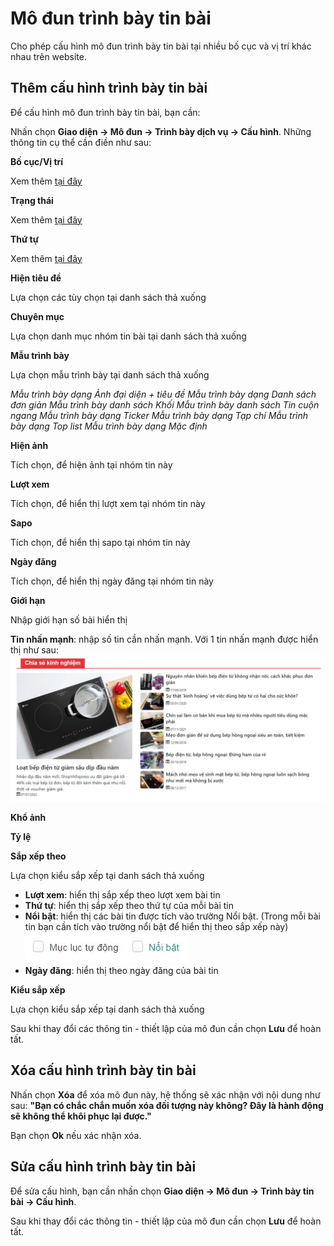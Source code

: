 
# Mô đun trình bày tin bài

Cho phép cấu hình mô đun trình bày tin bài tại nhiều bố cục và vị trí khác nhau trên website.

## Thêm cấu hình trình bày tin bài

Để cấu hình mô đun trình bày tin bài, bạn cần:

Nhấn chọn **Giao diện -> Mô đun -> Trình bày dịch vụ -> Cấu hình**. Những thông tin cụ thể cần điền như sau:

**Bố cục/Vị trí**

Xem thêm [tại đây](https://pisale.osd.vn/docs/common/logic#b%E1%BB%91-c%E1%BB%A5c-v%C3%A0-v%E1%BB%8B-tr%C3%AD)

**Trạng thái**

Xem thêm [tại đây](https://pisale.osd.vn/docs/common/logic#tr%E1%BA%A1ng-th%C3%A1i)

**Thứ tự**

Xem thêm [tại đây](https://pisale.osd.vn/docs/common/logic#th%E1%BB%A9-t%E1%BB%B1-s%E1%BA%AFp-x%E1%BA%BFp-l%C3%A0-s%E1%BB%91-ch%E1%BB%89-%C4%91%E1%BB%8Bnh)

**Hiện tiêu đề**

Lựa chọn các tùy chọn tại danh sách thả xuống

**Chuyên mục**

Lựa chọn danh mục nhóm tin bài tại danh sách thả xuống

**Mẫu trình bày**

Lựa chọn mẫu trình bày tại danh sách thả xuống

_Mẫu trình bày dạng Ảnh đại diện + tiêu đề_
_Mẫu trình bày dạng Danh sách đơn giản_
_Mẫu trình bày danh sách Khối_
_Mẫu trình bày danh sách Tin cuộn ngang_
_Mẫu trình bày dạng Ticker_
_Mẫu trình bày dạng Tạp chí_
_Mẫu trình bày dạng Top list_
_Mẫu trình bày dạng Mặc định_

**Hiện ảnh**

Tích chọn, để hiện ảnh tại nhóm tin này

**Lượt xem**

Tích chọn, để hiển thị lượt xem tại nhóm tin này

**Sapo**

Tích chọn, để hiển thị sapo tại nhóm tin này

**Ngày đăng**

Tích chọn, để hiển thị ngày đăng tại nhóm tin này

**Giới hạn**

Nhập giới hạn số bài hiển thị

**Tin nhấn mạnh**: nhập số tin cần nhấn mạnh. Với 1 tin nhấn mạnh được hiển thị như sau:
![trinh-bay-tin-bai-1.jpg (71 KB)](img/trinh-bay-tin-bai-1.jpg)

**Khổ ảnh**

**Tỷ lệ**

**Sắp xếp theo**

Lựa chọn kiểu sắp xếp tại danh sách thả xuống

- **Lượt xem**: hiển thị sắp xếp theo lượt xem bài tin
- **Thứ tự**: hiển thị sắp xếp theo thứ tự của mỗi bài tin
- **Nổi bật**: hiển thị các bài tin được tích vào trường Nổi bật. (Trong mỗi bài tin bạn cần tích vào trường nổi bật để hiển thị theo sắp xếp này)
![trinh-bay-tin-bai.jpg (71 KB)](img/trinh-bay-tin-bai.jpg)
- **Ngày đăng**: hiển thị theo ngày đăng của bài tin

**Kiểu sắp xếp**

Lựa chọn kiểu sắp xếp tại danh sách thả xuống

Sau khi thay đổi các thông tin - thiết lập của mô đun cần chọn **Lưu** để hoàn tất.

## Xóa cấu hình trình bày tin bài
Nhấn chọn **Xóa** để xóa mô đun này, hệ thống sẽ xác nhận với nội dung như sau: **"Bạn có chắc chắn muốn xóa đối tượng này không? Đây là hành động sẽ không thể khôi phục lại được."** 

Bạn chọn **Ok** nếu xác nhận xóa.

## Sửa cấu hình trình bày tin bài

Để sửa cấu hình, bạn cần nhấn chọn **Giao diện -> Mô đun -> Trình bày tin bài -> Cấu hình**.

Sau khi thay đổi các thông tin - thiết lập của mô đun cần chọn **Lưu** để hoàn tất.
